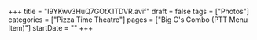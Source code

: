 +++
title = "I9YKwv3HuQ7GOtX1TDVR.avif"
draft = false
tags = ["Photos"]
categories = ["Pizza Time Theatre"]
pages = ["Big C's Combo (PTT Menu Item)"]
startDate = ""
+++
